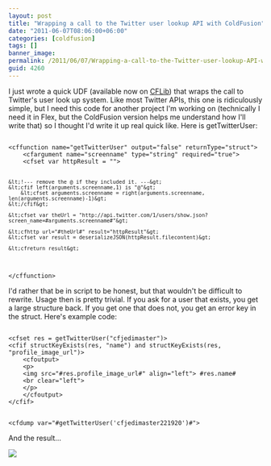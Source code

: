 ```yaml
---
layout: post
title: "Wrapping a call to the Twitter user lookup API with ColdFusion"
date: "2011-06-07T08:06:00+06:00"
categories: [coldfusion]
tags: []
banner_image: 
permalink: /2011/06/07/Wrapping-a-call-to-the-Twitter-user-lookup-API-with-ColdFusion
guid: 4260
---
```


I just wrote a quick UDF (available now on <a href="http://www.cflib.org/udf/getTwitterUser">CFLib</a>) that wraps the call to Twitter's user look up system. Like most Twitter APIs, this one is ridiculously simple, but I need this code for another project I'm working on (technically I need it in Flex, but the ColdFusion version helps me understand how I'll write that) so I thought I'd write it up real quick like. Here is getTwitterUser:
<!--more-->
<p>

<code>
&lt;cffunction name="getTwitterUser" output="false" returnType="struct"&gt;
	&lt;cfargument name="screenname" type="string" required="true"&gt;
	&lt;cfset var httpResult = ""&gt;
	
	&lt;!--- remove the @ if they included it. ---&gt;
	&lt;cfif left(arguments.screenname,1) is "@"&gt;
		&lt;cfset arguments.screenname = right(arguments.screenname, len(arguments.screenname)-1)&gt;
	&lt;/cfif&gt;
	
	&lt;cfset var theUrl = "http://api.twitter.com/1/users/show.json?screen_name=#arguments.screenname#"&gt;
	
	&lt;cfhttp url="#theUrl#" result="httpResult"&gt;
	&lt;cfset var result = deserializeJSON(httpResult.filecontent)&gt;

	&lt;cfreturn result&gt;	
&lt;/cffunction&gt;
</code>

<p>

I'd rather that be in script to be honest, but that wouldn't be difficult to rewrite. Usage then is pretty trivial. If you ask for a user that exists, you get a large structure back. If you get one that does not, you get an error key in the struct. Here's example code:

<p>

<code>
&lt;cfset res = getTwitterUser("cfjedimaster")&gt;
&lt;cfif structKeyExists(res, "name") and structKeyExists(res, "profile_image_url")&gt;
	&lt;cfoutput&gt;
	&lt;p&gt;
	&lt;img src="#res.profile_image_url#" align="left"&gt; #res.name#
	&lt;br clear="left"&gt;
	&lt;/p&gt;
	&lt;/cfoutput&gt;
&lt;/cfif&gt;

&lt;cfdump var="#getTwitterUser('cfjedimaster221920')#"&gt;
</code>

<p>

And the result...

<p>


<img src="https://static.raymondcamden.com/images/ScreenClip109.png" />